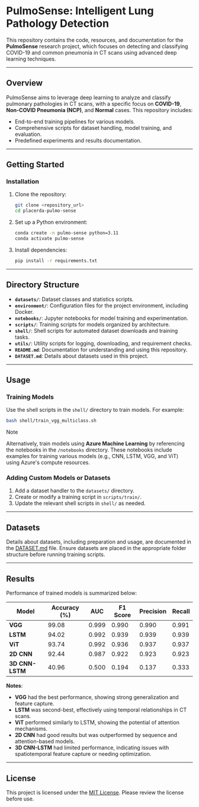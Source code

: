 # PulmoSense: Intelligent Lung Pathology Detection

This repository contains the code, resources, and documentation for the **PulmoSense** research project, which focuses on detecting and classifying COVID-19 and common pneumonia in CT scans using advanced deep learning techniques.

---

## Overview

PulmoSense aims to leverage deep learning to analyze and classify pulmonary pathologies in CT scans, with a specific focus on **COVID-19**, **Non-COVID Pneumonia (NCP)**, and **Normal** cases. This repository includes:

- End-to-end training pipelines for various models.
- Comprehensive scripts for dataset handling, model training, and evaluation.
- Predefined experiments and results documentation.

---

## Getting Started

### Installation

1. Clone the repository:
   ```bash
   git clone <repository_url>
   cd placerda-pulmo-sense
   ```

2. Set up a Python environment:
   ```bash
   conda create -n pulmo-sense python=3.11
   conda activate pulmo-sense
   ```

3. Install dependencies:
   ```bash
   pip install -r requirements.txt
   ```

---

## Directory Structure

- **`datasets/`**: Dataset classes and statistics scripts.
- **`environment/`**: Configuration files for the project environment, including Docker.
- **`notebooks/`**: Jupyter notebooks for model training and experimentation.
- **`scripts/`**: Training scripts for models organized by architecture.
- **`shell/`**: Shell scripts for automated dataset downloads and training tasks.
- **`utils/`**: Utility scripts for logging, downloading, and requirement checks.
- **`README.md`**: Documentation for understanding and using this repository.
- **`DATASET.md`**: Details about datasets used in this project.

---

## Usage

### Training Models

Use the shell scripts in the `shell/` directory to train models. For example:

```bash
bash shell/train_vgg_multiclass.sh
```

> [!Note]
> Alternatively, train models using **Azure Machine Learning** by referencing the notebooks in the `/notebooks` directory. These notebooks include examples for training various models (e.g., CNN, LSTM, VGG, and ViT) using Azure's compute resources.

### Adding Custom Models or Datasets

1. Add a dataset handler to the `datasets/` directory.
2. Create or modify a training script in `scripts/train/`.
3. Update the relevant shell scripts in `shell/` as needed.

---

## Datasets

Details about datasets, including preparation and usage, are documented in the [DATASET.md](DATASET.md) file. Ensure datasets are placed in the appropriate folder structure before running training scripts.

---

## Results

Performance of trained models is summarized below:

| Model                  | Accuracy (%) | AUC    | F1 Score | Precision | Recall   |
|------------------------|--------------|--------|----------|-----------|----------|
| **VGG**               | 99.08        | 0.999  | 0.990    | 0.990     | 0.991    |
| **LSTM**              | 94.02        | 0.992  | 0.939    | 0.939     | 0.939    |
| **ViT**               | 93.74        | 0.992  | 0.936    | 0.937     | 0.937    |
| **2D CNN**            | 92.44        | 0.987  | 0.922    | 0.923     | 0.923    |
| **3D CNN-LSTM**       | 40.96        | 0.500  | 0.194    | 0.137     | 0.333    |

**Notes**:
- **VGG** had the best performance, showing strong generalization and feature capture.
- **LSTM** was second-best, effectively using temporal relationships in CT scans.
- **ViT** performed similarly to LSTM, showing the potential of attention mechanisms.
- **2D CNN** had good results but was outperformed by sequence and attention-based models.
- **3D CNN-LSTM** had limited performance, indicating issues with spatiotemporal feature capture or needing optimization.

---

## License

This project is licensed under the [MIT License](https://opensource.org/licenses/MIT). Please review the license before use.
